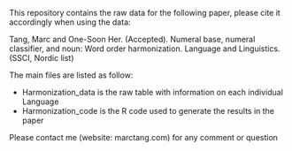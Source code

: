 This repository contains the raw data for the following paper, please cite it accordingly when using the data:


Tang, Marc and One-Soon Her. (Accepted). Numeral base, numeral classifier, and noun: Word order harmonization. Language and Linguistics. (SSCI, Nordic list)

The main files are listed as follow:
- Harmonization_data is the raw table with information on each individual Language
- Harmonization_code is the R code used to generate the results in the paper

Please contact me (website: marctang.com) for any comment or question
